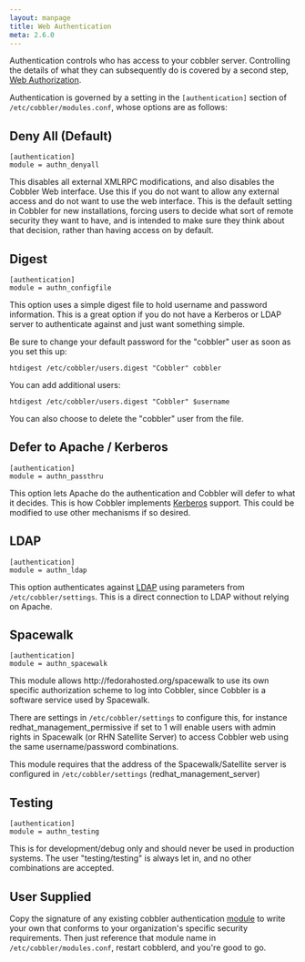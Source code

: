 ```yaml
---
layout: manpage
title: Web Authentication
meta: 2.6.0
---
```


<p>Authentication controls who has access to your cobbler server. Controlling the details of what they can subsequently do is covered by a second step, <a href="Web%20Authorization">Web Authorization</a>.</p>

<p>Authentication is governed by a setting in the <code>[authentication]</code> section of <code>/etc/cobbler/modules.conf</code>, whose options are as follows:</p>

<h2>Deny All (Default)</h2>

<pre><code>[authentication]
module = authn_denyall
</code></pre>

<p>This disables all external XMLRPC modifications, and also disables the Cobbler Web interface.   Use this if you do not want to allow any external access and do not want
to use the web interface.  This is the default setting in Cobbler for new installations, forcing users to decide what sort of remote security they want to have, and is intended to make sure they think about that decision, rather than having access on by default.</p>

<h2>Digest</h2>

<pre><code>[authentication]
module = authn_configfile
</code></pre>

<p>This option uses a simple digest file to hold username and password information.  This is a great option if you do not have a Kerberos or LDAP server to authenticate against and just want something simple.</p>

<p>Be sure to change your default password for the "cobbler" user as soon as you set this up:</p>

<pre><code>htdigest /etc/cobbler/users.digest "Cobbler" cobbler
</code></pre>

<p>You can add additional users:</p>

<pre><code>htdigest /etc/cobbler/users.digest "Cobbler" $username
</code></pre>

<p>You can also choose to delete the "cobbler" user from the file.</p>

<h2>Defer to Apache / Kerberos</h2>

<pre><code>[authentication]
module = authn_passthru
</code></pre>

<p>This option lets Apache do the authentication and Cobbler will defer to what it decides.  This is how Cobbler implements <a href="Kerberos">Kerberos</a> support. This could be modified to use other mechanisms if so desired.</p>

<h2>LDAP</h2>

<pre><code>[authentication]
module = authn_ldap
</code></pre>

<p>This option authenticates against <a href="LDAP">LDAP</a> using parameters from <code>/etc/cobbler/settings</code>. This is a direct connection to LDAP without relying on Apache.</p>

<h2>Spacewalk</h2>

<pre><code>[authentication]
module = authn_spacewalk
</code></pre>

<p>This module allows http://fedorahosted.org/spacewalk to use its own specific authorization scheme to log into Cobbler, since Cobbler is a software service used by Spacewalk.</p>

<p>There are settings in <code>/etc/cobbler/settings</code> to configure this, for instance redhat_management_permissive if set to 1 will enable users with admin rights in Spacewalk (or RHN Satellite Server) to access Cobbler web using the same username/password combinations.</p>

<p>This module requires that the address of the Spacewalk/Satellite server is configured in <code>/etc/cobbler/settings</code> (redhat_management_server)</p>

<h2>Testing</h2>

<pre><code>[authentication]
module = authn_testing
</code></pre>

<p>This is for development/debug only and should never be used in production systems.  The user "testing/testing" is always let in, and no other combinations are accepted.</p>

<h2>User Supplied</h2>

<p>Copy the signature of any existing cobbler authentication <a href="Modules">module</a> to write your own that conforms to your organization's specific security requirements.
Then just reference that module name in <code>/etc/cobbler/modules.conf</code>, restart cobblerd, and you're good to go.</p>
